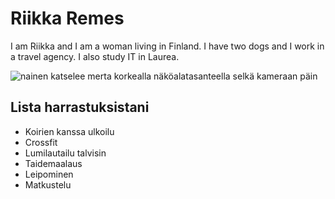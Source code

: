 <!DOCTYPE html>
<html>
<head>
  <title>My First HTML Page</title>
</head>
<body>
  <h1>Riikka Remes</h1>
  <p>I am Riikka and I am a woman living in Finland. I have two dogs and I work in a travel agency. I also study IT in Laurea.</p>
  <img src="C:\Users\riikk\OneDrive\Kuvat\Mallorca 2017\IMG_0978.jpg" alt="nainen katselee merta korkealla näköalatasanteella selkä kameraan päin">
  <h2>Lista harrastuksistani</h2>
    <ul>
      <li>Koirien kanssa ulkoilu</li>
      <li>Crossfit</li>
      <li>Lumilautailu talvisin</li>
      <li>Taidemaalaus</li>
      <li>Leipominen</li>
      <li>Matkustelu</li>
      </ul>
</body>
</html>
